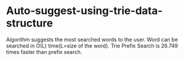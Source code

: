 # Auto-suggest-using-trie-data-structure
Algorithm suggests the most searched words to the user. 
Word can be searched in O(L) time(L=size of the word). 
Trie Prefix Search is 26.749 times faster than prefix search.
